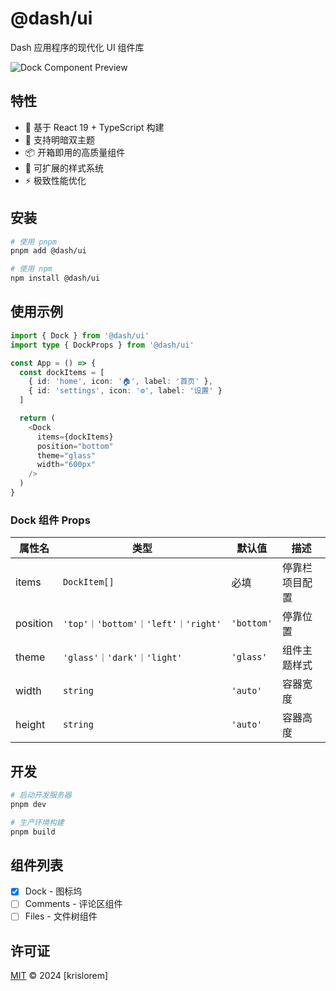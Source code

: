 # @dash/ui

Dash 应用程序的现代化 UI 组件库

![Dock Component Preview](https://via.placeholder.com/800x400.png/0078D4/FFFFFF?text=Dock+Component+Demo)

## 特性

- 🚀 基于 React 19 + TypeScript 构建
- 🎨 支持明暗双主题
- 📦 开箱即用的高质量组件
- 🧩 可扩展的样式系统
- ⚡ 极致性能优化

## 安装

```bash
# 使用 pnpm
pnpm add @dash/ui

# 使用 npm
npm install @dash/ui
```

## 使用示例

```typescript
import { Dock } from '@dash/ui'
import type { DockProps } from '@dash/ui'

const App = () => {
  const dockItems = [
    { id: 'home', icon: '🏠', label: '首页' },
    { id: 'settings', icon: '⚙️', label: '设置' }
  ]

  return (
    <Dock 
      items={dockItems}
      position="bottom"
      theme="glass"
      width="600px"
    />
  )
}
```

### Dock 组件 Props

| 属性名      | 类型                         | 默认值     | 描述               |
|-------------|------------------------------|------------|--------------------|
| items       | `DockItem[]`                 | 必填       | 停靠栏项目配置     |
| position    | `'top'｜'bottom'｜'left'｜'right'` | `'bottom'` | 停靠位置           |
| theme       | `'glass'｜'dark'｜'light'`   | `'glass'`  | 组件主题样式       |
| width       | `string`                     | `'auto'`   | 容器宽度           |
| height      | `string`                     | `'auto'`   | 容器高度           |

## 开发

```bash
# 启动开发服务器
pnpm dev

# 生产环境构建
pnpm build
```

## 组件列表

- [x] Dock - 图标坞
- [ ] Comments - 评论区组件
- [ ] Files - 文件树组件

## 许可证

[MIT](https://opensource.org/licenses/MIT) © 2024 [krislorem]
